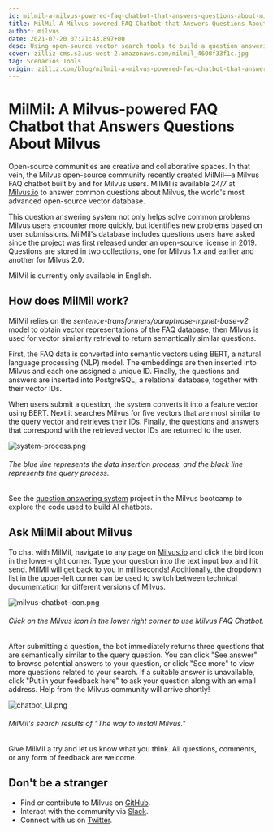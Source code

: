 ```yaml
---
id: milmil-a-milvus-powered-faq-chatbot-that-answers-questions-about-milvus.md
title: MilMil A Milvus-powered FAQ Chatbot that Answers Questions About Milvus
author: milvus
date: 2021-07-20 07:21:43.897+00
desc: Using open-source vector search tools to build a question answering service. 
cover: zilliz-cms.s3.us-west-2.amazonaws.com/milmil_4600f33f1c.jpg
tag: Scenarios Tools
origin: zilliz.com/blog/milmil-a-milvus-powered-faq-chatbot-that-answers-questions-about-milvus
---
```

  
# MilMil: A Milvus-powered FAQ Chatbot that Answers Questions About Milvus
Open-source communities are creative and collaborative spaces. In that vein, the Milvus open-source community recently created MilMil—a Milvus FAQ chatbot built by and for Milvus users. MilMil is available 24/7 at [Milvus.io](https://milvus.io/) to answer common questions about Milvus, the world's most advanced open-source vector database. 

This question answering system not only helps solve common problems Milvus users encounter more quickly, but identifies new problems based on user submissions. MilMil's database includes questions users have asked since the project was first released under an open-source license in 2019. Questions are stored in two collections, one for Milvus 1.x and earlier and another for Milvus 2.0.

MilMil is currently only available in English. 

## How does MilMil work?

MilMil relies on the *sentence-transformers/paraphrase-mpnet-base-v2* model to obtain vector representations of the FAQ database, then Milvus is used for vector similarity retrieval to return semantically similar questions. 

First, the FAQ data is converted into semantic vectors using BERT, a natural language processing (NLP) model. The embeddings are then inserted into Milvus and each one assigned a unique ID. Finally, the questions and answers are inserted into PostgreSQL, a relational database, together with their vector IDs.

When users submit a question, the system converts it into a feature vector using BERT. Next it searches Milvus for five vectors that are most similar to the query vector and retrieves their IDs. Finally, the questions and answers that correspond with the retrieved vector IDs are returned to the user.

![system-process.png](https://zilliz-cms.s3.us-west-2.amazonaws.com/system_process_dca67a80a6.png)
###### *The blue line represents the data insertion process, and the black line represents the query process.*

See the [question answering system](https://github.com/milvus-io/bootcamp/tree/master/solutions/question_answering_system) project in the Milvus bootcamp to explore the code used to build AI chatbots.

## Ask MilMil about Milvus

To chat with MilMil, navigate to any page on [Milvus.io](https://milvus.io/) and click the bird icon in the lower-right corner. Type your question into the text input box and hit send. MilMil will get back to you in milliseconds! Additionally, the dropdown list in the upper-left corner can be used to switch between technical documentation for different versions of Milvus. 

![milvus-chatbot-icon.png](https://zilliz-cms.s3.us-west-2.amazonaws.com/milvus_chatbot_icon_f3c25708ca.png)
###### *Click on the Milvus icon in the lower right corner to use Milvus FAQ Chatbot.*

After submitting a question, the bot immediately returns three questions that are semantically similar to the query question. You can click "See answer" to browse potential answers to your question, or click "See more" to view more questions related to your search. If a suitable answer is unavailable,  click "Put in your feedback here" to ask your question along with an email address. Help from the Milvus community will arrive shortly!

![chatbot_UI.png](https://zilliz-cms.s3.us-west-2.amazonaws.com/chatbot_UI_0f4a7655d4.png)
###### *MilMil's search results of "The way to install Milvus."*

Give MilMil a try and let us know what you think. All questions, comments, or any form of feedback are welcome.

## Don't be a stranger
- Find or contribute to Milvus on [GitHub](https://github.com/milvus-io/milvus/).
- Interact with the community via [Slack](https://join.slack.com/t/milvusio/shared_invite/zt-e0u4qu3k-bI2GDNys3ZqX1YCJ9OM~GQ).
- Connect with us on [Twitter](https://twitter.com/milvusio).
  